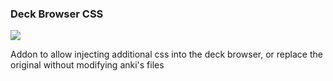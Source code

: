 ### Deck Browser CSS
<a title="Release" href="https://github.com/simonkellly/deckbrowser-css/releases"><img src ="https://img.shields.io/github/release-pre/simonkellly/deckbrowser-css.svg?colorB=brightgreen"></a>

Addon to allow injecting additional css into the deck browser, or replace the original without modifying anki's files
